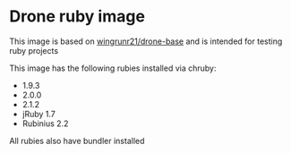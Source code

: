 # Drone ruby image

This image is based on [wingrunr21/drone-base](https://github.com/wingrunr21/drone-base) and is intended for testing ruby
projects

This image has the following rubies installed via chruby:
* 1.9.3
* 2.0.0
* 2.1.2
* jRuby 1.7
* Rubinius 2.2

All rubies also have bundler installed
